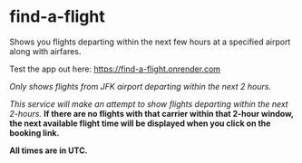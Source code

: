 # find-a-flight
Shows you flights departing within the next few hours at a specified airport along with airfares.

Test the app out here: https://find-a-flight.onrender.com

*Only shows flights from JFK airport departing within the next 2 hours.*

*This service will make an attempt to show flights departing within the next 2-hours.* 
**If there are no flights with that carrier within that 2-hour window, the next available flight time will be displayed when you click on the booking link.**

**All times are in UTC.**

